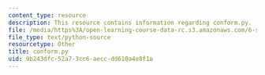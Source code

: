 ```yaml
---
content_type: resource
description: This resource contains information regarding conform.py.
file: /media/https%3A/open-learning-course-data-rc.s3.amazonaws.com/6-s095-programming-for-the-puzzled-january-iap-2018/9b243dfc52a73cc6aeccdd610a4e8f1a_conform.py
file_type: text/python-source
resourcetype: Other
title: conform.py
uid: 9b243dfc-52a7-3cc6-aecc-dd610a4e8f1a
---
```

